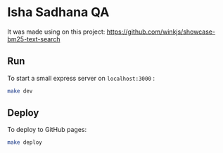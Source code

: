 # Isha Sadhana QA

It was made using on this project: https://github.com/winkjs/showcase-bm25-text-search

## Run

To start a small express server on `localhost:3000` :

```sh
make dev
```

## Deploy

To deploy to GitHub pages:

```sh
make deploy
```
